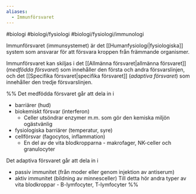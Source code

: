 ```yaml
---
aliases:
  - Immunförsvaret
---
```

#biologi #biologi/fysiologi #biologi/fysiologi/immunologi 

Immunförsvaret (immunsystemet) är det [[Humanfysiologi|fysiologiska]] system som ansvarar för att försvara kroppen från främmande organismer.

Immunförsvaret kan skiljas i det [[Allmänna försvaret|allmänna försvaret]] (*medfödda försvaret*) som innehåller den första och andra försvarslinjen, och det [[Specifika försvaret|specifika försvaret]] (*adaptiva försvaret*) som innehåller den tredje försvarslinjen.

%%
Det medfödda försvaret går att dela in i
- barriärer (hud)
- biokemiskt försvar (interferon)
	- Celler utsöndrar enzymer m.m. som gör den kemiska miljön ogästvänlig
- fysiologiska barriärer (temperatur, syre)
- cellförsvar (fagocytos, inflammation)
	- En del av de vita blodkropparna - makrofager, NK-celler och granulocyter

Det adaptiva försvaret går att dela in i
- passiv immunitet (från moder eller genom injektion av antiserum)
- aktiv immunitet (bildning av minnesceller)
Till detta hör andra typer av vita blodkroppar - B-lymfocyter, T-lymfocyter
%%
